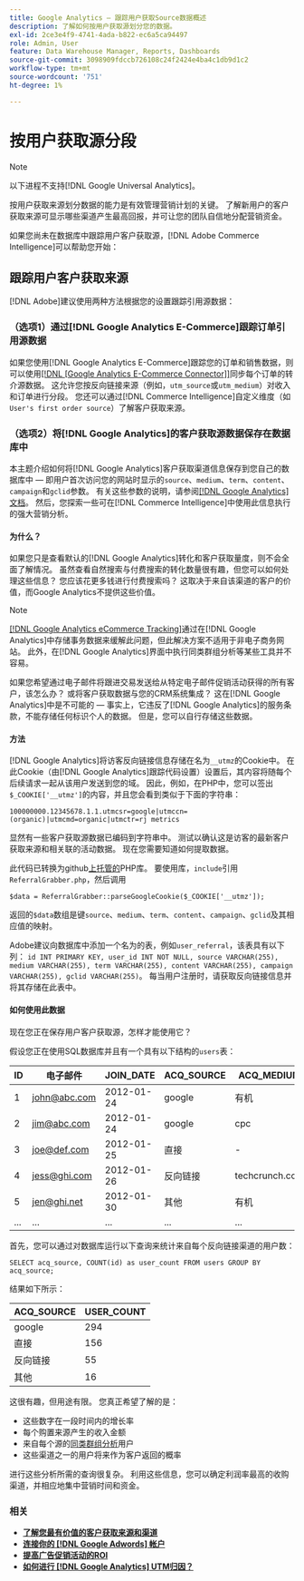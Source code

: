 ```yaml
---
title: Google Analytics — 跟踪用户获取Source数据概述
description: 了解如何按用户获取源划分您的数据。
exl-id: 2ce3e4f9-4741-4ada-b822-ec6a5ca94497
role: Admin, User
feature: Data Warehouse Manager, Reports, Dashboards
source-git-commit: 3098909fdccb726108c24f2424e4ba4c1db9d1c2
workflow-type: tm+mt
source-wordcount: '751'
ht-degree: 1%

---
```


# 按用户获取源分段

>[!NOTE]
>
>以下进程不支持[!DNL Google Universal Analytics]。

按用户获取来源划分数据的能力是有效管理营销计划的关键。 了解新用户的客户获取来源可显示哪些渠道产生最高回报，并可让您的团队自信地分配营销资金。

如果您尚未在数据库中跟踪用户客户获取源，[!DNL Adobe Commerce Intelligence]可以帮助您开始：

## 跟踪用户客户获取来源

[!DNL Adobe]建议使用两种方法根据您的设置跟踪引用源数据：

### （选项1）通过[!DNL Google Analytics E-Commerce]跟踪订单引用源数据

如果您使用[!DNL Google Analytics E-Commerce]跟踪您的订单和销售数据，则可以使用[[!DNL [Google Analytics E-Commerce Connector]]](../importing-data/integrations/google-ecommerce.md)同步每个订单的转介源数据。 这允许您按反向链接来源（例如，`utm_source`或`utm_medium`）对收入和订单进行分段。 您还可以通过[!DNL Commerce Intelligence]自定义维度（如`User's first order source`）了解客户获取来源。

### （选项2）将[!DNL Google Analytics]的客户获取源数据保存在数据库中

本主题介绍如何将[!DNL Google Analytics]客户获取渠道信息保存到您自己的数据库中 — 即用户首次访问您的网站时显示的`source`、`medium`、`term`、`content`、`campaign`和`gclid`参数。 有关这些参数的说明，请参阅[[!DNL Google Analytics] 文档](https://support.google.com/analytics/answer/1191184?hl=en#zippy=%2Cin-this-article)。 然后，您探索一些可在[!DNL Commerce Intelligence]中使用此信息执行的强大营销分析。

#### 为什么？

如果您只是查看默认的[!DNL Google Analytics]转化和客户获取量度，则不会全面了解情况。 虽然查看自然搜索与付费搜索的转化数量很有趣，但您可以如何处理这些信息？ 您应该花更多钱进行付费搜索吗？ 这取决于来自该渠道的客户的价值，而Google Analytics不提供这些价值。

>[!NOTE]
>
>[[!DNL Google Analytics eCommerce Tracking]](https://developers.google.com/analytics/devguides/collection/gajs/gaTrackingEcommerce)通过在[!DNL Google Analytics]中存储事务数据来缓解此问题，但此解决方案不适用于非电子商务网站。 此外，在[!DNL Google Analytics]界面中执行同类群组分析等某些工具并不容易。

如果您希望通过电子邮件将跟进交易发送给从特定电子邮件促销活动获得的所有客户，该怎么办？ 或将客户获取数据与您的CRM系统集成？ 这在[!DNL Google Analytics]中是不可能的 — 事实上，它违反了[!DNL Google Analytics]的服务条款，不能存储任何标识个人的数据。 但是，您可以自行存储这些数据。

#### 方法

[!DNL Google Analytics]将访客反向链接信息存储在名为`__utmz`的Cookie中。 在此Cookie（由[!DNL Google Analytics]跟踪代码设置）设置后，其内容将随每个后续请求一起从该用户发送到您的域。 因此，例如，在PHP中，您可以签出`$_COOKIE['__utmz']`的内容，并且您会看到类似于下面的字符串：

`100000000.12345678.1.1.utmcsr=google|utmccn=(organic)|utmcmd=organic|utmctr=rj metrics`

显然有一些客户获取源数据已编码到字符串中。 测试以确认这是访客的最新客户获取来源和相关联的活动数据。 现在您需要知道如何提取数据。

此代码已转换为github[上托管的](https://github.com/RJMetrics/referral-grabber-php)PHP库。 要使用库，`include`引用`ReferralGrabber.php`，然后调用

`$data = ReferralGrabber::parseGoogleCookie($_COOKIE['__utmz']);`

返回的`$data`数组是键`source`、`medium`、`term`、`content`、`campaign`、`gclid`及其相应值的映射。

Adobe建议向数据库中添加一个名为的表，例如`user_referral`，该表具有以下列： `id INT PRIMARY KEY, user_id INT NOT NULL, source VARCHAR(255), medium VARCHAR(255), term VARCHAR(255), content VARCHAR(255), campaign VARCHAR(255), gclid VARCHAR(255)`。 每当用户注册时，请获取反向链接信息并将其存储在此表中。

#### 如何使用此数据

现在您正在保存用户客户获取源，怎样才能使用它？

假设您正在使用SQL数据库并且有一个具有以下结构的`users`表：

| ID | 电子邮件 | JOIN_DATE | ACQ_SOURCE | ACQ_MEDIUM |
|--- |--- |--- |--- |--- |
| 1 | john@abc.com | 2012-01-24 | google | 有机 |
| 2 | jim@abc.com | 2012-01-24 | google | cpc |
| 3 | joe@def.com | 2012-01-25 | 直接 | - |
| 4 | jess@ghi.com | 2012-01-26 | 反向链接 | techcrunch.com |
| 5 | jen@ghi.net | 2012-01-30 | 其他 | 有机 |
| ... | ... | ... | ... | ... |

首先，您可以通过对数据库运行以下查询来统计来自每个反向链接渠道的用户数：

`SELECT acq_source, COUNT(id) as user_count FROM users GROUP BY acq_source;`

结果如下所示：

| ACQ_SOURCE | USER_COUNT |
|--- |--- |
| google | 294 |
| 直接 | 156 |
| 反向链接 | 55 |
| 其他 | 16 |

这很有趣，但用途有限。 您真正希望了解的是：

* 这些数字在一段时间内的增长率
* 每个购置来源产生的收入金额
* 来自每个源的[同类群组分析](https://en.wikipedia.org/wiki/Cohort_analysis)用户
* 这些渠道之一的用户将来作为客户返回的概率

进行这些分析所需的查询很复杂。 利用这些信息，您可以确定利润率最高的收购渠道，并相应地集中营销时间和资金。

### 相关

* **[了解您最有价值的客户获取来源和渠道](../analysis/most-value-source-channel.md)**
* **[连接你的 [!DNL Google Adwords] 帐户](../importing-data/integrations/google-adwords.md)**
* **[提高广告促销活动的ROI](../analysis/roi-ad-camp.md)**
* **[如何进行 [!DNL Google Analytics] UTM归因？](../analysis/utm-attributes.md)**

